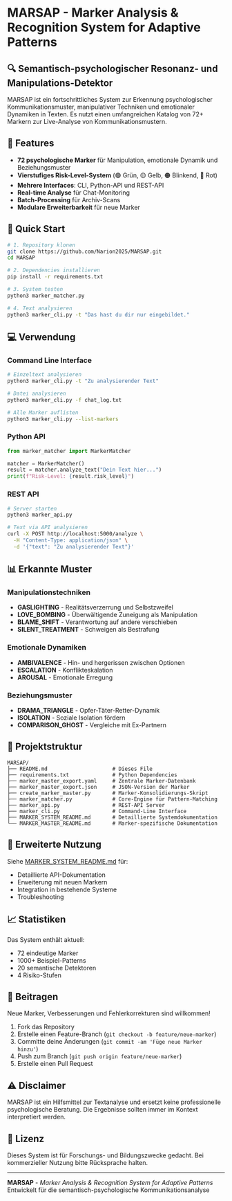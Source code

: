 # MARSAP - Marker Analysis & Recognition System for Adaptive Patterns

## 🔍 Semantisch-psychologischer Resonanz- und Manipulations-Detektor

MARSAP ist ein fortschrittliches System zur Erkennung psychologischer Kommunikationsmuster, manipulativer Techniken und emotionaler Dynamiken in Texten. Es nutzt einen umfangreichen Katalog von 72+ Markern zur Live-Analyse von Kommunikationsmustern.

## 🎯 Features

- **72 psychologische Marker** für Manipulation, emotionale Dynamik und Beziehungsmuster
- **Vierstufiges Risk-Level-System** (🟢 Grün, 🟡 Gelb, 🟠 Blinkend, 🔴 Rot)
- **Mehrere Interfaces**: CLI, Python-API und REST-API
- **Real-time Analyse** für Chat-Monitoring
- **Batch-Processing** für Archiv-Scans
- **Modulare Erweiterbarkeit** für neue Marker

## 🚀 Quick Start

```bash
# 1. Repository klonen
git clone https://github.com/Narion2025/MARSAP.git
cd MARSAP

# 2. Dependencies installieren
pip install -r requirements.txt

# 3. System testen
python3 marker_matcher.py

# 4. Text analysieren
python3 marker_cli.py -t "Das hast du dir nur eingebildet."
```

## 💻 Verwendung

### Command Line Interface
```bash
# Einzeltext analysieren
python3 marker_cli.py -t "Zu analysierender Text"

# Datei analysieren
python3 marker_cli.py -f chat_log.txt

# Alle Marker auflisten
python3 marker_cli.py --list-markers
```

### Python API
```python
from marker_matcher import MarkerMatcher

matcher = MarkerMatcher()
result = matcher.analyze_text("Dein Text hier...")
print(f"Risk-Level: {result.risk_level}")
```

### REST API
```bash
# Server starten
python3 marker_api.py

# Text via API analysieren
curl -X POST http://localhost:5000/analyze \
  -H "Content-Type: application/json" \
  -d '{"text": "Zu analysierender Text"}'
```

## 📊 Erkannte Muster

### Manipulationstechniken
- **GASLIGHTING** - Realitätsverzerrung und Selbstzweifel
- **LOVE_BOMBING** - Überwältigende Zuneigung als Manipulation
- **BLAME_SHIFT** - Verantwortung auf andere verschieben
- **SILENT_TREATMENT** - Schweigen als Bestrafung

### Emotionale Dynamiken
- **AMBIVALENCE** - Hin- und hergerissen zwischen Optionen
- **ESCALATION** - Konflikteskalation
- **AROUSAL** - Emotionale Erregung

### Beziehungsmuster
- **DRAMA_TRIANGLE** - Opfer-Täter-Retter-Dynamik
- **ISOLATION** - Soziale Isolation fördern
- **COMPARISON_GHOST** - Vergleiche mit Ex-Partnern

## 📁 Projektstruktur

```
MARSAP/
├── README.md                     # Dieses File
├── requirements.txt              # Python Dependencies
├── marker_master_export.yaml     # Zentrale Marker-Datenbank
├── marker_master_export.json     # JSON-Version der Marker
├── create_marker_master.py       # Marker-Konsolidierungs-Skript
├── marker_matcher.py             # Core-Engine für Pattern-Matching
├── marker_api.py                 # REST-API Server
├── marker_cli.py                 # Command-Line Interface
├── MARKER_SYSTEM_README.md       # Detaillierte Systemdokumentation
└── MARKER_MASTER_README.md       # Marker-spezifische Dokumentation
```

## 🔧 Erweiterte Nutzung

Siehe [MARKER_SYSTEM_README.md](MARKER_SYSTEM_README.md) für:
- Detaillierte API-Dokumentation
- Erweiterung mit neuen Markern
- Integration in bestehende Systeme
- Troubleshooting

## 📈 Statistiken

Das System enthält aktuell:
- 72 eindeutige Marker
- 1000+ Beispiel-Patterns
- 20 semantische Detektoren
- 4 Risiko-Stufen

## 🤝 Beitragen

Neue Marker, Verbesserungen und Fehlerkorrekturen sind willkommen!

1. Fork das Repository
2. Erstelle einen Feature-Branch (`git checkout -b feature/neue-marker`)
3. Committe deine Änderungen (`git commit -am 'Füge neue Marker hinzu'`)
4. Push zum Branch (`git push origin feature/neue-marker`)
5. Erstelle einen Pull Request

## ⚠️ Disclaimer

MARSAP ist ein Hilfsmittel zur Textanalyse und ersetzt keine professionelle psychologische Beratung. Die Ergebnisse sollten immer im Kontext interpretiert werden.

## 📝 Lizenz

Dieses System ist für Forschungs- und Bildungszwecke gedacht. Bei kommerzieller Nutzung bitte Rücksprache halten.

---

**MARSAP** - *Marker Analysis & Recognition System for Adaptive Patterns*  
Entwickelt für die semantisch-psychologische Kommunikationsanalyse 